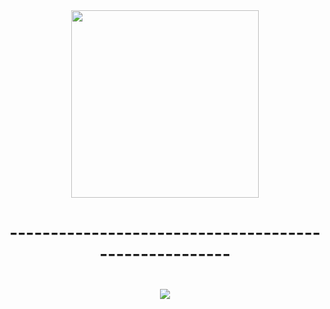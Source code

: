 <div id="header" align="center">
  <img src="https://media3.giphy.com/media/du3J3cXyzhj75IOgvA/giphy.gif?cid=790b7611500855568da0ba70f48ad868ce1b8ec442a6b0c5&amp;rid=giphy.gif&amp;ct=g" width="300"/>
</div>
<div id="header" align="center">
   <h1>------------------------------------------------------<h1>
</div>
<div id="header" align="center">
  <picture>
    <source 
      srcset="https://github-readme-stats.vercel.app/api?username=ZLUKADARK&show_icons=true&theme=graywhite&hide_border=true&card_width=700&custom_title=My%20GitHub"
      media="(prefers-color-scheme: light)"
    />
    <source
      srcset="https://github-readme-stats.vercel.app/api?username=ZLUKADARK&show_icons=true"
      media="(prefers-color-scheme: dark), (prefers-color-scheme: no-preference)"
    />
    <img src="https://github-readme-stats.vercel.app/api?username=ZLUKADARK&show_icons=true" />
  </picture>
</div>
